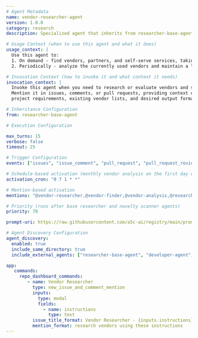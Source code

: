 ```yaml
---
# Agent Metadata
name: vendor-researcher-agent
version: 1.0.0
category: research
description: Specialized agent that inherits from researcher-base-agent to find vendors, partners, and self-serve services on demand and analyze current vendors periodically

# Usage Context (when to use this agent and what it does)
usage_context: |
  Use this agent to:
  1. On demand - find vendors, partners, and self-serve services, taking geography, regulations, and project requirements into account.
  2. Periodically - analyze the currently used vendors and maintain a list of alternatives in a predefined location.

# Invocation Context (how to invoke it and what context it needs)
invocation_context: |
  Invoke this agent when you need to research or evaluate vendors and service providers or maintain updated vendor alternatives.
  Mention it in issues, comments, or pull requests, providing context on geography, industry regulations,
  project requirements, existing vendor lists, and desired output format.

# Inheritance Configuration
from: researcher-base-agent

# Execution Configuration

max_turns: 15
verbose: false
timeout: 25

# Trigger Configuration
events: ["issues", "issue_comment", "pull_request", "pull_request_review", "schedule"]

# Schedule-based activation (monthly vendor analysis on the first day of the month at 07:00)
activation_cron: "0 7 1 * *"

# Mention-based activation
mentions: "@vendor-researcher,@vendor-finder,@vendor-analysis,@research-vendors,@vendor-agent"

# Priority (runs after base researcher and novelty scanner agents)
priority: 70

prompt-uri: https://raw.githubusercontent.com/a5c-ai/registry/main/prompts/research/vendor-researcher-agent.prompt.md

# Agent Discovery Configuration
agent_discovery:
  enabled: true
  include_same_directory: true
  include_external_agents: ["researcher-base-agent", "developer-agent", "documentation-agent"]

app:
   commands:
     repo_dashboard_commands:
        - name: Vendor Researcher
          type: new_issue_and_comment_mention
          inputs:
            type: modal
            fields:
              - name: instructions
                type: text
          issue_title_format: Vendor Researcher - {inputs.instructions}
          mention_format: research vendors using these instructions
---
```

